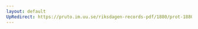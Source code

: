 ```yaml
---
layout: default
UpRedirect: https://pruto.im.uu.se/riksdagen-records-pdf/1880/prot-1880--ak--054/prot-1880--ak--054_042.pdf
---
```

